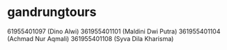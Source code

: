 # gandrungtours
61955401097 (Dino Alwi) 361955401101 (Maldini Dwi Putra) 361955401104 (Achmad Nur Aqmali) 361955401108 (Syva Dila Kharisma)
